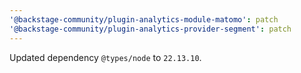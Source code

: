 ```yaml
---
'@backstage-community/plugin-analytics-module-matomo': patch
'@backstage-community/plugin-analytics-provider-segment': patch
---
```


Updated dependency `@types/node` to `22.13.10`.
